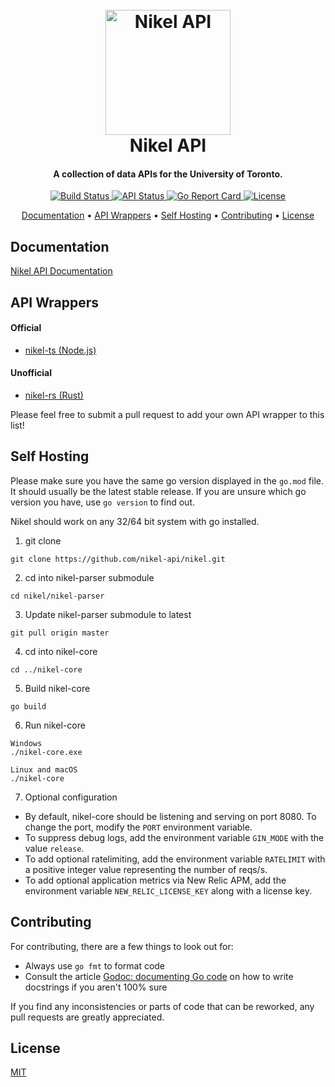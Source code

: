 <h1 align="center">
  <br>
  <a href="https://docs.nikel.ml"><img src="https://docs.nikel.ml/img/nikel-api-circle.png" alt="Nikel API" width="200"></a>
  <br>
  Nikel API
  <br>
</h1>

<h4 align="center">A collection of data APIs for the University of Toronto.</h4>

<p align="center">
  <a href="https://travis-ci.com/nikel-api/nikel">
    <img alt="Build Status" src="https://img.shields.io/travis/nikel-api/nikel">
  </a>
  <a href="https://status.nikel.ml/">
    <img alt="API Status" src="https://img.shields.io/uptimerobot/status/m785379986-9f61400de9d1a64fff1b0b51">
  </a>
  <a href="https://goreportcard.com/report/github.com/nikel-api/nikel">
    <img alt="Go Report Card" src="https://goreportcard.com/badge/github.com/nikel-api/nikel">
  </a>
  <a href="https://github.com/nikel-api/nikel/blob/master/LICENSE">
    <img alt="License" src="https://img.shields.io/github/license/nikel-api/nikel">
  </a>
</p>

<p align="center">
  <a href="#documentation">Documentation</a> •
  <a href="#api-wrappers">API Wrappers</a> •
  <a href="#self-hosting">Self Hosting</a> •
  <a href="#contributing">Contributing</a> •
  <a href="#license">License</a>
</p>

## Documentation

[Nikel API Documentation](https://docs.nikel.ml)

## API Wrappers

#### Official

* [nikel-ts (Node.js)](https://www.npmjs.com/package/nikel)

#### Unofficial

* [nikel-rs (Rust)](https://crates.io/crates/nikel-rs)

Please feel free to submit a pull request to add your own API wrapper to this list!

## Self Hosting

Please make sure you have the same go version displayed in the `go.mod` file. It should usually be the latest stable release. If you are unsure which go version you have, use `go version` to find out.

Nikel should work on any 32/64 bit system with go installed.

1. git clone
```
git clone https://github.com/nikel-api/nikel.git
```
2. cd into nikel-parser submodule
```
cd nikel/nikel-parser
```
3. Update nikel-parser submodule to latest
```
git pull origin master
```
4. cd into nikel-core
```
cd ../nikel-core
```
5. Build nikel-core
```
go build
```
6. Run nikel-core
```
Windows
./nikel-core.exe

Linux and macOS
./nikel-core
```

7. Optional configuration

* By default, nikel-core should be listening and serving on port 8080. To change the port, modify the `PORT` environment variable.
* To suppress debug logs, add the environment variable `GIN_MODE` with the value `release`.
* To add optional ratelimiting, add the environment variable `RATELIMIT` with a positive integer value representing the number of reqs/s.
* To add optional application metrics via New Relic APM, add the environment variable `NEW_RELIC_LICENSE_KEY` along with a license key.

## Contributing

For contributing, there are a few things to look out for:

* Always use `go fmt` to format code
* Consult the article [Godoc: documenting Go code](https://blog.golang.org/godoc) on how to write docstrings if you aren't 100% sure

If you find any inconsistencies or parts of code that can be reworked, any pull requests are greatly appreciated.

## License

[MIT](https://github.com/nikel-api/nikel/blob/master/LICENSE)